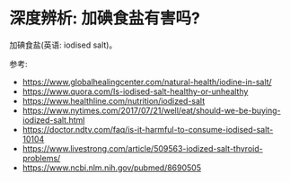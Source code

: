 # 深度辨析: 加碘食盐有害吗?

加碘食盐(英语: iodised salt)。














参考:

- <https://www.globalhealingcenter.com/natural-health/iodine-in-salt/>
- <https://www.quora.com/Is-iodised-salt-healthy-or-unhealthy>
- <https://www.healthline.com/nutrition/iodized-salt>
- <https://www.nytimes.com/2017/07/21/well/eat/should-we-be-buying-iodized-salt.html>
- <https://doctor.ndtv.com/faq/is-it-harmful-to-consume-iodised-salt-10104>
- <https://www.livestrong.com/article/509563-iodized-salt-thyroid-problems/>
- <https://www.ncbi.nlm.nih.gov/pubmed/8690505>
